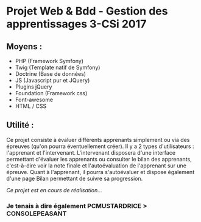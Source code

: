 Projet Web & Bdd - Gestion des apprentissages 3-CSi 2017
=================

## Moyens :

- PHP (Framework Symfony)
- Twig (Template natif de Symfony)
- Doctrine (Base de données)
- JS (Javascript pur et JQuery)
- Plugins jQuery
- Foundation (Framework css)
- Font-awesome
- HTML / CSS

## Utilité :

Ce projet consiste à évaluer différents apprenants simplement ou via des épreuves (qu'on pourra éventuellement créer). Il y a 2 types d'utilisateurs : l'apprenant et l'intervenant.
L'intervenant disposera d'une interface permettant d'évaluer les apprenants ou consulter le bilan des apprenants, c'est-à-dire voir la note finale et l'autoévaluation de l'apprenant sur une épreuve.
Quant à l'apprenant, il pourra s'autoévaluer et dispose également d'une page Bilan permettant de suivre sa progression.

*Ce projet est en cours de réalisation...*

### Je tenais à dire également PCMUSTARDRICE > CONSOLEPEASANT
